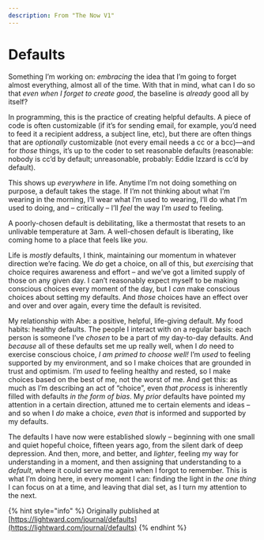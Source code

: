 ```yaml
---
description: From "The Now V1"
---
```


# Defaults

Something I’m working on: _embracing_ the idea that I’m going to forget almost everything, almost all of the time. With that in mind, what can I do so that _even when I forget to create good_, the baseline is _already_ good all by itself?

In programming, this is the practice of creating helpful defaults. A piece of code is often customizable (if it’s for sending email, for example, you’d need to feed it a recipient address, a subject line, etc), but there are often things that are _optionally_ customizable (not every email needs a cc or a bcc)—and for _those_ things, it’s up to the coder to set reasonable defaults (reasonable: nobody is cc’d by default; unreasonable, probably: Eddie Izzard is cc’d by default).

This shows up _everywhere_ in life. Anytime I’m not doing something on purpose, a default takes the stage. If I’m not thinking about what I’m wearing in the morning, I’ll wear what I’m used to wearing, I’ll do what I’m used to doing, and – critically – I’ll _feel_ the way I’m _used_ to feeling.

A poorly-chosen default is debilitating, like a thermostat that resets to an unlivable temperature at 3am. A well-chosen default is liberating, like coming home to a place that feels like _you_.

Life is _mostly_ defaults, I think, maintaining our momentum in whatever direction we’re facing. We _do_ get a choice, on all of this, but _exercising_ that choice requires awareness and effort – and we’ve got a limited supply of those on any given day. I can’t reasonably expect myself to be making conscious choices every moment of the day, but I _can_ make conscious choices about setting my defaults. And _those_ choices have an effect over and over and over again, every time the default is revisited.

My relationship with Abe: a positive, helpful, life-giving default. My food habits: healthy defaults. The people I interact with on a regular basis: each person is someone I’ve _chosen_ to be a part of my day-to-day defaults. And _because_ all of these defaults set me up really well, when I _do_ need to exercise conscious choice, _I am primed to choose well!_ I’m _used_ to feeling supported by my environment, and so I make choices that are grounded in trust and optimism. I’m _used_ to feeling healthy and rested, so I make choices based on the best of me, not the worst of me. And get this: as much as I’m describing an act of “choice”, even _that process_ is inherently filled with defaults _in the form of bias_. My _prior_ defaults have pointed my attention in a certain direction, attuned me to certain elements and ideas – and so when I _do_ make a choice, _even that_ is informed and supported by my defaults.

The defaults I have now were established slowly – beginning with one small and quiet hopeful choice, fifteen years ago, from the silent dark of deep depression. And then, more, and better, and _lighter_, feeling my way for understanding in a moment, and then assigning that understanding to a _default_, where it could serve me again when I forgot to remember. This is what I’m doing here, in every moment I can: finding the light in _the one thing_ I can focus on at a time, and leaving that dial set, as I turn my attention to the next.

{% hint style="info" %}
Originally published at [https://lightward.com/journal/defaults](https://lightward.com/journal/defaults)
{% endhint %}
